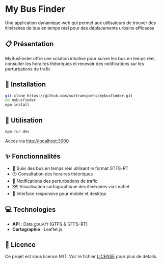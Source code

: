 # My Bus Finder

Une application dynamique web qui permet aux utilisateurs de trouver des itinéraires de bus en temps réel pour des déplacements urbains efficaces

## 📋 Présentation

MyBusFinder offre une solution intuitive pour suivre les bus en temps réel, consulter les horaires théoriques et recevoir des notifications sur les perturbations de trafic

## 🚀 Installation

```bash
git clone https://github.com/sudtransports/mybusfinder.git
cd mybusfinder
npm install
```

## 📱 Utilisation

```bash
npm run dev
```

Accès via [http://localhost:3000](http://localhost:3000)

## ✨ Fonctionnalités

- 🚌 Suivi des bus en temps réel utilisant le format GTFS-RT
- 🕒 Consultation des horaires théoriques
- 🚧 Notifications des perturbations de trafic
- 🗺️ Visualisation cartographique des itinéraires via Leaflet
- 📱 Interface responsive pour mobile et desktop

## 💻 Technologies
- **API** : Data.gouv.fr (GTFS & GTFS-RT)
- **Cartographie** : Leaflet.js

## 📄 Licence

Ce projet est sous licence MIT. Voir le fichier [LICENSE](LICENSE) pour plus de détails.
